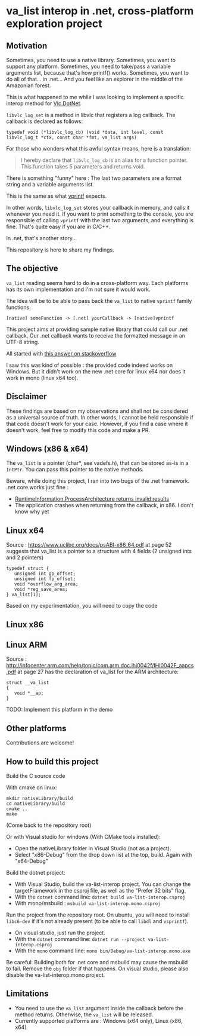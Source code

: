 # va_list interop in .net, cross-platform exploration project

## Motivation
Sometimes, you need to use a native library.
Sometimes, you want to support any platform.
Sometimes, you need to take/pass a variable arguments list, because that's how printf() works.
Sometimes, you want to do all of that... in .net... And you feel like an explorer in the middle of the Amazonian forest.

This is what happened to me while I was looking to implement a specific interop method for [Vlc.DotNet](https://github.com/ZeBobo5/Vlc.DotNet).

`libvlc_log_set` is a method in libvlc that registers a log callback.
The callback is declared as follows:

```
typedef void (*libvlc_log_cb) (void *data, int level, const libvlc_log_t *ctx, const char *fmt, va_list args)
```

For those who wonders what this awful syntax means, here is a translation:

> I hereby declare that `libvlc_log_cb` is an alias for a function pointer.
> This function takes 5 parameters and returns void.

There is something "funny" here :
The last two parameters are a format string and a variable arguments list.

This is the same as what [vprintf](http://www.cplusplus.com/reference/cstdio/vprintf/) expects.

In other words, `libvlc_log_set` stores your callback in memory, and calls it whenever you need it. If you want to print something to the console, you are responsible of calling `vprintf` with the last two arguments, and everything is fine. That's quite easy if you are in C/C++.

In .net, that's another story...

This repository is here to share my findings.

## The objective

`va_list` reading seems hard to do in a cross-platform way.
Each platforms has its own implementation and I'm not sure it would work.

The idea will be to be able to pass back the `va_list` to native `vprintf` family functions.

```
[native] someFunction -> [.net] yourCallback -> [native]vprintf
```

This project aims at providing sample native library that could call our .net callback. Our .net callback wants to receive the formatted message in an UTF-8 string.

All started with [this answer on stackoverflow](https://stackoverflow.com/questions/6694612/c-sharp-p-invoke-varargs-delegate-callback/37629480#37629480)

I saw this was kind of possible : the provided code indeed works on Windows.
But it didn't work on the new .net core for linux x64 nor does it work in mono (linux x64 too).

## Disclaimer
These findings are based on my observations and shall not be considered as a universal source of truth. In other words, I cannot be held responsible if that code doesn't work for your case.
However, if you find a case where it doesn't work, feel free to modify this code and make a PR.

## Windows (x86 & x64)
The `va_list` is a pointer (char*, see vadefs.h), that can be stored as-is in a `IntPtr`.
You can pass this pointer to the native methods.

Beware, while doing this project, I ran into two bugs of the .net framework. .net core works just fine :
- [RuntimeInformation.ProcessArchitecture returns invalid results](https://github.com/dotnet/corefx/issues/25267)
- The application crashes when returning from the callback, in x86. I don't know why yet

## Linux x64
Source : https://www.uclibc.org/docs/psABI-x86_64.pdf at page 52 suggests that va_list is a pointer to a structure with 4 fields (2 unsigned ints and 2 pointers)

```
typedef struct {
   unsigned int gp_offset;
   unsigned int fp_offset;
   void *overflow_arg_area;
   void *reg_save_area;
} va_list[1];
```

Based on my experimentation, you will need to copy the code


## Linux x86

## Linux ARM
Source : http://infocenter.arm.com/help/topic/com.arm.doc.ihi0042f/IHI0042F_aapcs.pdf at page 27 has the declaration of va_list for the ARM architecture:

```
struct __va_list
{
   void *__ap;
}
```

TODO: Implement this platform in the demo

## Other platforms
Contributions are welcome!

## How to build this project
Build the C source code

With cmake on linux:

```
mkdir nativeLibrary/build
cd nativeLibrary/build
cmake ..
make
```
(Come back to the repository root)

Or with Visual studio for windows (With CMake tools installed):
- Open the nativeLibrary folder in Visual Studio (not as a project).
- Select "x86-Debug" from the drop down list at the top, build. Again with "x64-Debug"

Build the dotnet project:
- With Visual Studio, build the va-list-interop project. You can change the targetFramework in the csproj file, as well as the "Prefer 32 bits" flag.
- With the `dotnet` command line:
  `dotnet build va-list-interop.csproj`
- With mono/msbuild :
  `msbuild va-list-interop.mono.csproj`

Run the project from the repository root. On ubuntu, you will need to install `libc6-dev` if it's not already present (to be able to call `libdl` and `vsprintf`).
- On visual studio, just run the project.
- With the `dotnet` command line:
  `dotnet run --project va-list-interop.csproj`
- With the `mono` command line:
  `mono bin/Debug/va-list-interop.mono.exe`

Be careful: Building both for .net core and msbuild may cause the msbuild to fail. Remove the `obj` folder if that happens. On visual studio, please also disable the va-list-interop.mono project.

## Limitations
- You need to use the `va_list` argument inside the callback before the method returns. Otherwise, the `va_list` will be released.
- Currently supported platforms are : Windows (x64 only), Linux (x86, x64)